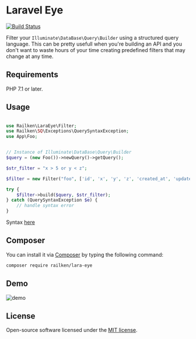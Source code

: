 # Laravel Eye

[![Build Status](https://travis-ci.org/railken/lara-eye.svg?branch=master)](https://travis-ci.org/railken/lara-eye)

Filter your ```Illuminate\DataBase\Query\Builder``` using a structured query language.
This can be pretty usefull when you're building an API and you don't want to waste hours of your time creating predefined filters that may change at any time.

## Requirements

PHP 7.1 or later.

## Usage

```php

use Railken\LaraEye\Filter;
use Railken\SQ\Exceptions\QuerySyntaxException;
use App\Foo;


// Instance of Illuminate\DataBase\Query\Builder
$query = (new Foo())->newQuery()->getQuery();

$str_filter = "x > 5 or y < z";

$filter = new Filter("foo", ['id', 'x', 'y', 'z', 'created_at', 'updated_at']);

try {
    $filter->build($query, $str_filter);
} catch (QuerySyntaxException $e) {
    // handle syntax error
}


```

Syntax [here](https://github.com/railken/search-query)

## Composer

You can install it via [Composer](https://getcomposer.org/) by typing the following command:

```bash
composer require railken/lara-eye
```

## Demo

![demo](https://raw.githubusercontent.com/railken/lara-eye/master/demo/demo.gif)

## License

Open-source software licensed under the [MIT license](https://opensource.org/licenses/MIT).
